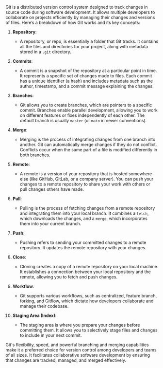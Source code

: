 
Git is a distributed version control system designed to track changes in source code during software development. It allows multiple developers to collaborate on projects efficiently by managing their changes and versions of files. Here’s a breakdown of how Git works and its key concepts:

1. **Repository**: 
   - A repository, or repo, is essentially a folder that Git tracks. It contains all the files and directories for your project, along with metadata stored in a `.git` directory.

2. **Commits**: 
   - A commit is a snapshot of the repository at a particular point in time. It represents a specific set of changes made to files. Each commit has a unique identifier (a hash) and includes metadata such as the author, timestamp, and a commit message explaining the changes.

3. **Branches**: 
   - Git allows you to create branches, which are pointers to a specific commit. Branches enable parallel development, allowing you to work on different features or fixes independently of each other. The default branch is usually `master` (or `main` in newer conventions).

4. **Merge**: 
   - Merging is the process of integrating changes from one branch into another. Git can automatically merge changes if they do not conflict. Conflicts occur when the same part of a file is modified differently in both branches.

5. **Remote**: 
   - A remote is a version of your repository that is hosted somewhere else (like GitHub, GitLab, or a company server). You can push your changes to a remote repository to share your work with others or pull changes others have made.

6. **Pull**: 
   - Pulling is the process of fetching changes from a remote repository and integrating them into your local branch. It combines a `fetch`, which downloads the changes, and a `merge`, which incorporates them into your current branch.

7. **Push**: 
   - Pushing refers to sending your committed changes to a remote repository. It updates the remote repository with your changes.

8. **Clone**: 
   - Cloning creates a copy of a remote repository on your local machine. It establishes a connection between your local repository and the remote, allowing you to fetch and push changes.

9. **Workflow**: 
   - Git supports various workflows, such as centralized, feature branch, forking, and Gitflow, which dictate how developers collaborate and manage their codebase.

10. **Staging Area (Index)**:
    - The staging area is where you prepare your changes before committing them. It allows you to selectively stage files and changes to include in your next commit.

Git's flexibility, speed, and powerful branching and merging capabilities make it a preferred choice for version control among developers and teams of all sizes. It facilitates collaborative software development by ensuring that changes are tracked, managed, and merged effectively.

